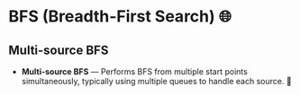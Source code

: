 # BFS (Breadth-First Search) 🌐

## Multi-source BFS
- **Multi-source BFS** — Performs BFS from multiple start points simultaneously, typically using multiple queues to handle each source. 🚀